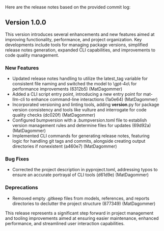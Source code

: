Here are the release notes based on the provided commit log:

## Version 1.0.0

This version introduces several enhancements and new features aimed at improving functionality, performance, and project organization. Key developments include tools for managing package versions, simplified release notes generation, expanded CLI capabilities, and improvements to code quality management.

### New Features

- Updated release notes handling to utilize the latest_tag variable for consistent file naming and switched the model to \gpt-4o\ for performance improvements (6312b5) (MatDagommer)
- Added a CLI script entry point, introducing a new entry point for mat-llm-cli to enhance command-line interactions (1a0e64) (MatDagommer)
- Incorporated versioning and linting tools, adding __version__.py for package version consistency and tools like vulture and interrogate for code quality checks (dc020f) (MatDagommer)
- Configured bumpversion with a .bumpversion.toml file to establish version management rules and determine files for updates (69d92a) (MatDagommer)
- Implemented CLI commands for generating release notes, featuring logic for handling git tags and commits, alongside creating output directories if nonexistent (a460e7) (MatDagommer)

### Bug Fixes

- Corrected the project description in pyproject.toml, addressing typos to ensure an accurate portrayal of CLI tools (d61d9e) (MatDagommer)

### Deprecations

- Removed empty .gitkeep files from models, references, and reports directories to declutter the project structure (877349) (MatDagommer)

This release represents a significant step forward in project management and tooling improvements aimed at ensuring easier maintenance, enhanced performance, and streamlined user interaction capabilities.
